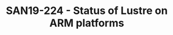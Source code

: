 ---
categories:
- san19
description: Discuss the work done to enable native ARM support for the Lustre file
  system. Cover what needs to be done as well as how to get involved.
image:
  featured: 'true'
  path: /assets/images/featured-images/san19/SAN19-224.png
session_attendee_num: '12'
session_id: SAN19-224
session_room: Sunset 3 (Session 3)
session_slot:
  end_time: '2019-09-24 14:25:00'
  start_time: '2019-09-24 14:00:00'
session_speakers: []
session_track: HPC
tag: session
tags:
- Linux Kernel
title: SAN19-224 - Status of Lustre on ARM platforms
---